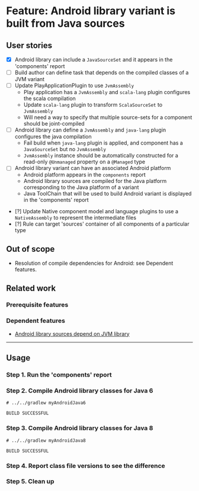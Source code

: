 # Feature: Android library variant is built from Java sources

## User stories

- [x] Android library can include a `JavaSourceSet` and it appears in the 'components' report
- [ ] Build author can define task that depends on the compiled classes of a JVM variant
- [ ] Update PlayApplicationPlugin to use `JvmAssembly`
    - Play application has a `JvmAssembly` and `scala-lang` plugin configures the scala compilation
    - Update `scala-lang` plugin to transform `ScalaSourceSet` to `JvmAssembly`
    - Will need a way to specify that multiple source-sets for a component should be joint-compiled
- [ ] Android library can define a `JvmAssembly` and `java-lang` plugin configures the java compilation
    - Fail build when `java-lang` plugin is applied, and component has a `JavaSourceSet` but no `JvmAssembly`
    - `JvmAssembly` instance should be automatically constructed for a read-only `@Unmanaged` property on a `@Managed` type
- [ ] Android library variant can have an associated Android platform
    - Android platform appears in the `components` report
    - Android library sources are compiled for the Java platform corresponding to the Java platform of a variant
    - Java ToolChain that will be used to build Android variant is displayed in the 'components' report
- [?] Update Native component model and language plugins to use a `NativeAssembly` to represent the intermediate files
- [?] Rule can target 'sources' container of all components of a particular type

## Out of scope

- Resolution of compile dependencies for Android: see Dependent features.

## Related work

### Prerequisite features

### Dependent features

- [Android library sources depend on JVM library](../depends-on-jvm-library/README.md)

----

## Usage

### Step 1. Run the 'components' report

### Step 2. Compile Android library classes for Java 6

    # ../../gradlew myAndroidJava6

    BUILD SUCCESSFUL

### Step 3. Compile Android library classes for Java 8

    # ../../gradlew myAndroidJava8

    BUILD SUCCESSFUL

### Step 4. Report class file versions to see the difference

### Step 5. Clean up
